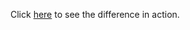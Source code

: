 Click [here](http://nbviewer.ipython.org/github/BenjaminBossan/lasagnemould/blob/master/example/mould.ipynb)
to see the difference in action.
